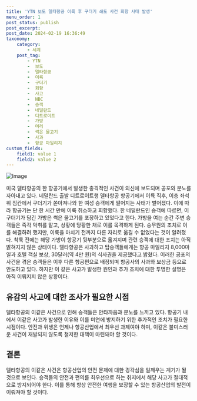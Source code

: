 ```yaml
---
title: 'YTN 보도 델타항공 이륙 후 구더기 쇄도 사건 회항 사태 발생'
menu_order: 1
post_status: publish
post_excerpt: 
post_date: 2024-02-19 16:36:49
taxonomy:
    category:
        - 세계
    post_tag:
        - YTN
        -  보도
        -  델타항공
        -  이륙
        -  구더기
        -  회항
        -  사고
        -  NBC
        -  승객
        -  네덜란드
        -  디트로이트
        -  가방
        -  머리
        -  썩은 물고기
        -  사과
        -  항공 마일리지
custom_fields:
    field1: value 1
    field2: value 2
---
```


![Image](https://imgnews.pstatic.net/image/052/2024/02/19/202402191127019187_t_20240219112905936.jpg?type=w647)

미국 델타항공의 한 항공기에서 발생한 충격적인 사건이 외신에 보도되며 공포와 분노를 자아내고 있다. 네덜란드 출발 디트로이트행 델타항공 항공기에서 이륙 직후, 이층 좌석 위 짐칸에서 구더기가 쏟아져나와 한 여성 승객에게 떨어지는 사태가 벌어졌다. 이에 따라 항공기는 단 한 시간 만에 이륙 취소하고 회항했다.
한 네덜란드인 승객에 따르면, 이 구더기가 담긴 가방은 썩은 물고기를 포장하고 있었다고 한다. 가방을 여는 순간 주변 승객들은 즉각 악취를 맡고, 상황에 당황한 채로 이를 목격하게 된다. 승무원의 조치로 이를 해결하려 했지만, 이륙을 마치기 전까지 다른 자리로 옮길 수 없었다는 것이 알려졌다.
착륙 전에는 해당 가방이 항공기 뒷부분으로 옮겨지며 관련 승객에 대한 조치는 아직 밝혀지지 않은 상태이다. 델타항공은 사과하고 탑승객들에게는 항공 마일리지 8,000마일과 호텔 객실 보상, 30달러(약 4만 원)의 식사권을 제공했다고 밝혔다.
이러한 공포의 사건을 겪은 승객들은 이후 다른 항공편으로 배정되며 항공사의 사과와 보상금 등으로 안도하고 있다. 하지만 이 같은 사고가 발생한 원인과 추가 조치에 대한 투명한 설명은 아직 이뤄지지 않은 상황이다.
## 유감의 사고에 대한 조사가 필요한 시점
델타항공의 이같은 사건으로 인해 승객들은 안타까움과 분노를 느끼고 있다. 항공기 내에서 이같은 사고가 발생한 이유와 이를 미연에 방지하기 위한 추가적인 조치가 필요한 시점이다. 안전과 위생은 언제나 항공산업에서 최우선 과제여야 하며, 이같은 불미스러운 사건이 재발되지 않도록 철저한 대책이 마련돼야 할 것이다.
## 결론
델타항공의 이같은 사건은 항공산업의 안전 문제에 대한 경각심을 일깨우는 계기가 될 것으로 보인다. 승객들의 안전과 편의를 최우선으로 하는 취지에서 해당 사고가 절대적으로 방지되어야 한다. 이를 통해 항상 안전한 여행을 보장할 수 있는 항공산업의 발전이 이뤄져야 할 것이다.
